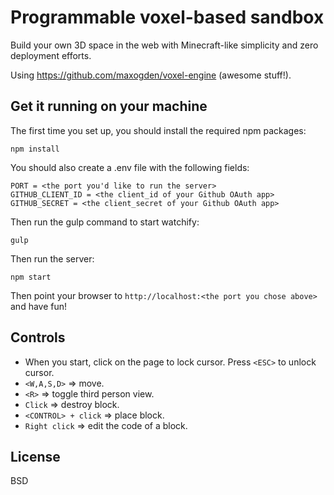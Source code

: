 # Programmable voxel-based sandbox

Build your own 3D space in the web with Minecraft-like simplicity and zero deployment efforts.

Using https://github.com/maxogden/voxel-engine (awesome stuff!).

## Get it running on your machine

The first time you set up, you should install the required npm packages:

```
npm install
```

You should also create a .env file with the following fields:
```
PORT = <the port you'd like to run the server>
GITHUB_CLIENT_ID = <the client_id of your Github OAuth app>
GITHUB_SECRET = <the client_secret of your Github OAuth app>
```

Then run the gulp command to start watchify:
```
gulp
```

Then run the server:

```
npm start
```

Then point your browser to `http://localhost:<the port you chose above>` and have fun!

## Controls
- When you start, click on the page to lock cursor. Press `<ESC>` to unlock cursor.
- `<W,A,S,D>` => move.
- `<R>` => toggle third person view.
- `Click` => destroy block.
- `<CONTROL> + click` => place block.
- `Right click` => edit the code of a block.

## License

BSD
